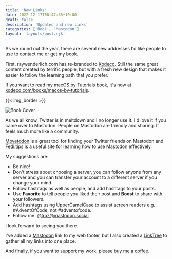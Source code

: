 ```yaml
---
title: 'New Links'
date: 2022-12-17T08:47:35+10:00
draft: false
description: 'Updated and new links'
categories: ['Book', 'Mastodon']
layout: 'layouts/post.njk'
---
```


As we round out the year, there are several new addresses I'd like people to use to contact me or get my book.

<!--more-->

First, raywenderlich.com has re-branded to [Kodeco][1]. Still the same great content created by terrific people, but with a fresh new design that makes it easier to follow the learning path that you prefer.

If you want to read my macOS by Tutorials book, it's now at [kodeco.com/books/macos-by-tutorials][2].

{{< img_border >}}

![Book Cover][i1]

As we all know, Twitter is in meltdown and I no longer use it. I'd love it if you came over to Mastodon. People on Mastodon are friendly and sharing. It feels much more like a community.

[Movetodon][3] is a great tool for finding your Twitter friends on Mastodon and [Fedi.tips][4] is a useful site for learning how to use Mastodon effectively.

My suggestions are:

- Be nice!
- Don't stress about choosing a server, you can follow anyone from any server and you can transfer your account to a different server if you change your mind.
- Follow hashtags as well as people, and add hashtags to your posts.
- Use **Favorite** to tell people you liked their post and **Boost** to share with your followers.
- Add hashtags using UpperCamelCase to assist screen readers e.g. #AdventOfCode, not #adventofcode.
- Follow me: [@troz@mastodon.social][5]

I look forward to seeing you there.

I've added a [Mastodon][5] link to my web footer, but I also created a [LinkTree][6] to gather all my links into one place.

And finally, if you want to support my work, please [buy me a coffee][7].

[1]: https://www.kodeco.com/books/
[2]: https://www.kodeco.com/books/macos-by-tutorials
[3]: https://www.movetodon.org
[4]: https://fedi.tips
[5]: https://mastodon.social/@troz
[6]: https://linktr.ee/trozware
[7]: https://ko-fi.com/H2H3BU7SI
[i1]: /images/2022/book_cover.png
